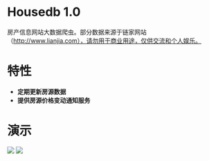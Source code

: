 
Housedb 1.0
===========
房产信息网站大数据爬虫。部分数据来源于链家网站（http://www.lianjia.com），请勿用于商业用途，仅供交流和个人娱乐。

特性
===
- __定期更新房源数据__　
- __提供房源价格变动通知服务__

演示
===
![](https://raw.githubusercontent.com/coolcooldee/housedb/master/src/main/resources/images/demo.PNG)
![](https://raw.githubusercontent.com/coolcooldee/housedb/master/src/main/resources/images/demo2.PNG)
